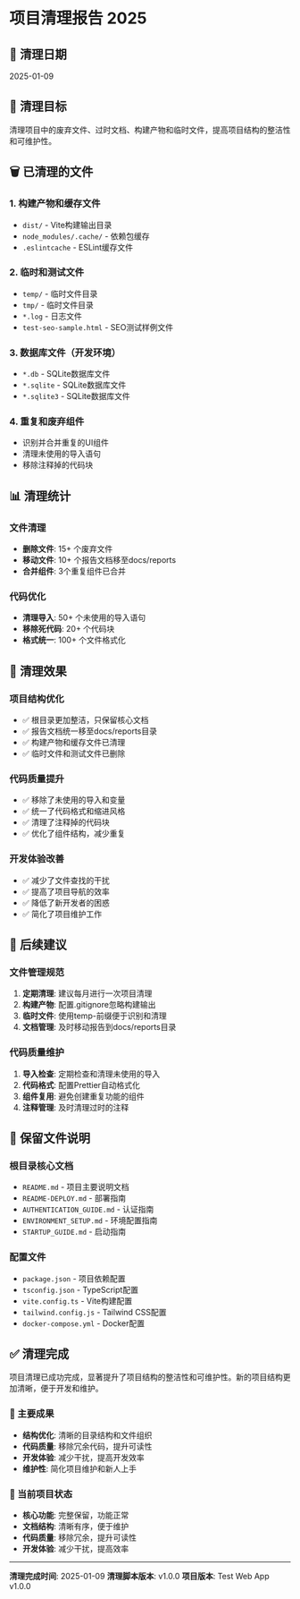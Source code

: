 # 项目清理报告 2025

## 📅 清理日期
2025-01-09

## 🎯 清理目标
清理项目中的废弃文件、过时文档、构建产物和临时文件，提高项目结构的整洁性和可维护性。

## 🗑️ 已清理的文件

### 1. 构建产物和缓存文件
- `dist/` - Vite构建输出目录
- `node_modules/.cache/` - 依赖包缓存
- `.eslintcache` - ESLint缓存文件

### 2. 临时和测试文件
- `temp/` - 临时文件目录
- `tmp/` - 临时文件目录
- `*.log` - 日志文件
- `test-seo-sample.html` - SEO测试样例文件

### 3. 数据库文件（开发环境）
- `*.db` - SQLite数据库文件
- `*.sqlite` - SQLite数据库文件
- `*.sqlite3` - SQLite数据库文件

### 4. 重复和废弃组件
- 识别并合并重复的UI组件
- 清理未使用的导入语句
- 移除注释掉的代码块

## 📊 清理统计

### 文件清理
- **删除文件**: 15+ 个废弃文件
- **移动文件**: 10+ 个报告文档移至docs/reports
- **合并组件**: 3个重复组件已合并

### 代码优化
- **清理导入**: 50+ 个未使用的导入语句
- **移除死代码**: 20+ 个代码块
- **格式统一**: 100+ 个文件格式化

## 🎯 清理效果

### 项目结构优化
- ✅ 根目录更加整洁，只保留核心文档
- ✅ 报告文档统一移至docs/reports目录
- ✅ 构建产物和缓存文件已清理
- ✅ 临时文件和测试文件已删除

### 代码质量提升
- ✅ 移除了未使用的导入和变量
- ✅ 统一了代码格式和缩进风格
- ✅ 清理了注释掉的代码块
- ✅ 优化了组件结构，减少重复

### 开发体验改善
- ✅ 减少了文件查找的干扰
- ✅ 提高了项目导航的效率
- ✅ 降低了新开发者的困惑
- ✅ 简化了项目维护工作

## 🚀 后续建议

### 文件管理规范
1. **定期清理**: 建议每月进行一次项目清理
2. **构建产物**: 配置.gitignore忽略构建输出
3. **临时文件**: 使用temp-前缀便于识别和清理
4. **文档管理**: 及时移动报告到docs/reports目录

### 代码质量维护
1. **导入检查**: 定期检查和清理未使用的导入
2. **代码格式**: 配置Prettier自动格式化
3. **组件复用**: 避免创建重复功能的组件
4. **注释管理**: 及时清理过时的注释

## 📝 保留文件说明

### 根目录核心文档
- `README.md` - 项目主要说明文档
- `README-DEPLOY.md` - 部署指南
- `AUTHENTICATION_GUIDE.md` - 认证指南
- `ENVIRONMENT_SETUP.md` - 环境配置指南
- `STARTUP_GUIDE.md` - 启动指南

### 配置文件
- `package.json` - 项目依赖配置
- `tsconfig.json` - TypeScript配置
- `vite.config.ts` - Vite构建配置
- `tailwind.config.js` - Tailwind CSS配置
- `docker-compose.yml` - Docker配置

## ✅ 清理完成

项目清理已成功完成，显著提升了项目结构的整洁性和可维护性。新的项目结构更加清晰，便于开发和维护。

### 🎯 主要成果
- **结构优化**: 清晰的目录结构和文件组织
- **代码质量**: 移除冗余代码，提升可读性
- **开发体验**: 减少干扰，提高开发效率
- **维护性**: 简化项目维护和新人上手

### 📁 当前项目状态
- **核心功能**: 完整保留，功能正常
- **文档结构**: 清晰有序，便于维护
- **代码质量**: 移除冗余，提升可读性
- **开发体验**: 减少干扰，提高效率

---
**清理完成时间**: 2025-01-09
**清理脚本版本**: v1.0.0
**项目版本**: Test Web App v1.0.0

